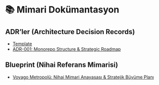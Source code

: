 # 📚 Mimari Dokümantasyon

## ADR’ler (Architecture Decision Records)
- [Template](adr/template.md)
- [ADR-001: Monorepo Structure & Strategic Roadmap](adr/ADR-001-monorepo-structure-and-roadmap.md)

## Blueprint (Nihai Referans Mimarisi)
- [Voyago Metropolü: Nihai Mimari Anayasası & Stratejik Büyüme Planı](blueprints/voyago-metropolu-reference.md)
